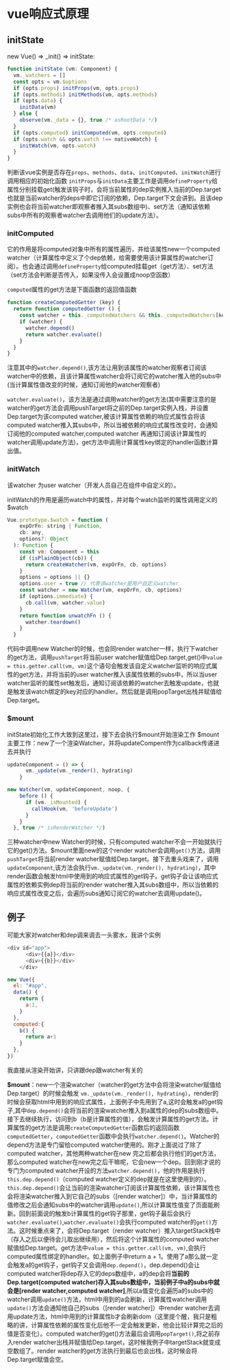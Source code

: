 # vue响应式原理
## initState
new Vue() => _init() => initState:
```javascript
function initState (vm: Component) {
  vm._watchers = []
  const opts = vm.$options
  if (opts.props) initProps(vm, opts.props)
  if (opts.methods) initMethods(vm, opts.methods)
  if (opts.data) {
    initData(vm)
  } else {
    observe(vm._data = {}, true /* asRootData */)
  }
  if (opts.computed) initComputed(vm, opts.computed)
  if (opts.watch && opts.watch !== nativeWatch) {
    initWatch(vm, opts.watch)
  }
}
```

判断该vue实例是否存在`props`、`methods`、`data`、`initComputed`、`initWatch`进行调用相应的初始化函数
`initProps`与`initData`主要工作是调用`defineProperty`给属性分别挂载get(触发该钩子时，会将当前属性的dep实例推入当前的Dep.target也就是当前watcher的deps中即它订阅的依赖，Dep.target下文会讲到。且该dep实例也会将当前watcher即观察者推入其subs数组中)、set方法（通知该依赖subs中所有的观察者watcher去调用他们的update方法）。

### **initComputed**
它的作用是将computed对象中所有的属性遍历，并给该属性new一个computed watcher（计算属性中定义了个dep依赖，给需要使用该计算属性的watcher订阅）。也会通过调用`defineProperty`给computed挂载get（get方法）、set方法（set方法会判断是否传入，如果没传入会设置成noop空函数）

`computed`属性的get方法是下面函数的返回值函数
```javascript
function createComputedGetter (key) {
  return function computedGetter () {
    const watcher = this._computedWatchers && this._computedWatchers[key]
    if (watcher) {
      watcher.depend()
      return watcher.evaluate()
    }
  }
}
```
注意其中的`watcher.depend()`,该方法让用到该属性的watcher观察者订阅该watcher中的依赖，且该计算属性watcher会将订阅它的watcher推入他的subs中(当计算属性值改变的时候，通知订阅他的watcher观察者)

`watcher.evaluate()`，该方法是通过调用watcher的get方法(其中需要注意的是watcher的get方法会调用pushTarget将之前的Dep.target实例入栈，并设置Dep.target为该computed watcher,被该计算属性依赖的响应式属性会将该computed watcher推入其subs中，所以当被依赖的响应式属性改变时，会通知订阅他的computed watcher,computed watcher 再通知订阅该计算属性的watcher调用update方法)，get方法中调用计算属性key绑定的handler函数计算出值。

### **initWatch**
该watcher 为user watcher（开发人员自己在组件中自定义的）。

initWatch的作用是遍历watch中的属性，并对每个watch监听的属性调用定义的$watch
```javascript
Vue.prototype.$watch = function (
    expOrFn: string | Function,
    cb: any,
    options?: Object
  ): Function {
    const vm: Component = this
    if (isPlainObject(cb)) {
      return createWatcher(vm, expOrFn, cb, options)
    }
    options = options || {}
    options.user = true // 代表该watcher是用户自定义watcher
    const watcher = new Watcher(vm, expOrFn, cb, options)
    if (options.immediate) {
      cb.call(vm, watcher.value)
    }
    return function unwatchFn () {
      watcher.teardown()
    }
  }
```
代码中调用new Watcher的时候，也会同render watcher一样，执行下watcher的get方法，调用`pushTarget`将当前user watcher赋值给Dep.target,get()中`value = this.getter.call(vm, vm)`这个语句会触发该自定义watcher监听的响应式属性的get方法，并将当前的user watcher推入该属性依赖的subs中，所以当user watcher监听的属性set触发后，通知订阅该依赖的watcher去触发update，也就是触发该watch绑定的key对应的handler。然后就是调用popTarget出栈并赋值给Dep.target。

### $mount
initState初始化工作大致到这里过，接下去会执行$mount开始渲染工作
$mount主要工作：new了一个渲染Watcher，并将updateCompent作为callback传递进去并执行
```javascript
updateComponent = () => {
      vm._update(vm._render(), hydrating)
    }

new Watcher(vm, updateComponent, noop, {
    before () {
      if (vm._isMounted) {
        callHook(vm, 'beforeUpdate')
      }
    }
  }, true /* isRenderWatcher */)
```
三种watcher中new Watcher的时候，只有computed watcher不会一开始就执行它的get()方法。$mount里面new的这个render watcher会调用`get()`方法，调用`pushTarget`将当前render watcher赋值给Dep.target。接下去重头戏来了，调用`updateComponent`,该方法会执行`vm._update(vm._render(), hydrating)`，其中render函数会触发html中使用到的响应式属性的get钩子。get钩子会让该响应式属性的依赖实例dep将当前的render watcher推入其subs数组中，所以当依赖的响应式属性改变之后，会遍历subs通知订阅它的watcher去调用update()。

## 例子
可能大家对watcher和dep调来调去一头雾水，我讲个实例
```javascript
<div id="app">
      <div>{{a}}</div>
      <div>{{b}}</div>
    </div>

new Vue({
  el: "#app",
  data() {
    return {
      a:1,
    }
  },
  computed:{
    b() {
      return a+1
    }
  },
})
```
我直接从渲染开始讲，只讲跟dep跟watcher有关的

**$mount**：new一个渲染watcher（watcher的get方法中会将渲染watcher赋值给Dep.target）的时候会触发 `vm._update(vm._render(), hydrating)`，render的时候会获取html中用到的响应式属性，上面例子中先用到了a,这时会触发a的get钩子,其中`dep.depend()`会将当前的渲染watcher推入到a属性的dep的subs数组中。
接下去继续执行，访问到b（b是计算属性的值），会触发计算属性的get方法。计算属性的get方法是调用`createComputedGetter`函数后的返回函数`computedGetter`，`computedGetter`函数中会执行`watcher.depend()`。Watcher的depend方法是专门留给computed watcher使用的。刚才上面说过了除了computed watcher，其他两种watcher在new 完之后都会执行他们的get方法，那么computed watcher在new完之后干嘛呢，它会new一个dep。回到刚才说的专门为computed watcher开设的方法`watcher.depend()`，他的作用是执行`this.dep.depend()`（computed watcher定义的dep就是在这里使用到的）。`this.dep.depend()`会让当前的渲染watcher订阅该计算属性依赖，该计算属性也会将渲染watcher推入到它自己的subs（[render watcher]）中，当计算属性的值修改之后会通知subs中的watcher调用`update()`,所以计算属性值变了页面能刷新。回到前面说的触发b计算属性的get钩子那里，get钩子最后会执行`watcher.evaluate()`,`watcher.evaluate()`会执行computed watcher的`get()`方法。这时候重点来了，会将Dep.target（render watcher）推入targetStack栈中（存入之后以便待会儿取出继续用），然后将这个计算属性的computed watcher赋值给Dep.target。get方法中`value = this.getter.call(vm, vm)`,会执行computed属性绑定的handler。如上面例子中return a + 1。使用了a那么就一定会触发a的get钩子，get钩子又会调用`dep.depend()`，dep.depend()会让computed watcher将dep存入它的deps数组中，a的dep会将**当前的Dep.target(computed watcher)存入其subs数组中，当前例子中a的subs中就会是[render watcher,computed watcher]**,所以a值变化会遍历a的subs中的watcher调用`update()`方法，html中用到的a会刷新，计算属性watcher调用`update()`方法会通知他自己的subs（[render watcher]）中render watcher去调用update方法，html中用到的计算属性b才会刷新dom（这里提个醒，我只是粗略的讲，计算属性依赖的属性变化后他不一定会触发更新，他会比较计算完之后的值是否变化）。computed watcher的get()方法最后会调用`popTarget()`,将之前存入render watcher出栈并赋值给Dep.target，这时候我例子中targetStack就变成空数组了。render watcher的get方法执行到最后也会出栈，这时候会将Dep.target赋值会空。